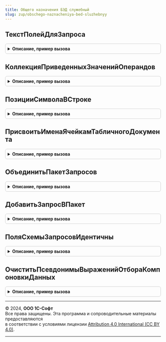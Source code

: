 ```yaml
---
title: Общего назначения БЭД служебный
slug: zup/obschego-naznacheniya-bed-sluzhebnyy
---
```



## ТекстПолейДляЗапроса
<details style="margin: 1em 0; padding: 0.5em; border: 1px solid #ccc; border-radius: 6px;">

<summary style="font-weight: bold; cursor: pointer;">Описание, пример вызова</summary>

```bsl

Функция ТекстПолейДляЗапроса(Поля, Знач ИмяТаблицы, ЭтоПоляУсловия) Экспорт
```

Пример вызова
```bsl
Результат = ОбщегоНазначенияБЭДСлужебный.ТекстПолейДляЗапроса(Поля, ИмяТаблицы, ЭтоПоляУсловия) 
```
</details>

## КоллекцияПриведенныхЗначенийОперандов
<details style="margin: 1em 0; padding: 0.5em; border: 1px solid #ccc; border-radius: 6px;">

<summary style="font-weight: bold; cursor: pointer;">Описание, пример вызова</summary>

```bsl

Функция КоллекцияПриведенныхЗначенийОперандов(ЗначенияОперандов, ВерсияМеханикиРасчета) Экспорт
```

Пример вызова
```bsl
Результат = ОбщегоНазначенияБЭДСлужебный.КоллекцияПриведенныхЗначенийОперандов(ЗначенияОперандов, ВерсияМеханикиРасчета) 
```
</details>

## ПозицииСимволаВСтроке
<details style="margin: 1em 0; padding: 0.5em; border: 1px solid #ccc; border-radius: 6px;">

<summary style="font-weight: bold; cursor: pointer;">Описание, пример вызова</summary>

```bsl

Функция ПозицииСимволаВСтроке(Символ, Строка) Экспорт
```

Пример вызова
```bsl
Результат = ОбщегоНазначенияБЭДСлужебный.ПозицииСимволаВСтроке(Символ, Строка) 
```
</details>

## ПрисвоитьИменаЯчейкамТабличногоДокумента
<details style="margin: 1em 0; padding: 0.5em; border: 1px solid #ccc; border-radius: 6px;">

<summary style="font-weight: bold; cursor: pointer;">Описание, пример вызова</summary>

```bsl

// Присваивает имена параметризованным ячейкам переданной области
//
// Параметры:
//  ОбластьМакета		 - ТабличныйДокумент - табличный документ.
//  ПрефиксДляИмен		 - Строка - префикс для имен ячеек (рекомендуется передавать имя области).
//  ИндексПрефикса		 - Число - индекс или номер строки, который будет прибавлен к префиксу.
//
Процедура ПрисвоитьИменаЯчейкамТабличногоДокумента(ОбластьМакета, Знач ПрефиксДляИмен, Знач ИндексПрефикса) Экспорт
```

Пример вызова
```bsl
ОбщегоНазначенияБЭДСлужебный.ПрисвоитьИменаЯчейкамТабличногоДокумента(ОбластьМакета, ПрефиксДляИмен, ИндексПрефикса) 
```
</details>

## ОбъединитьПакетЗапросов
<details style="margin: 1em 0; padding: 0.5em; border: 1px solid #ccc; border-radius: 6px;">

<summary style="font-weight: bold; cursor: pointer;">Описание, пример вызова</summary>

```bsl

// Объединить пакет запросов.
//
// Параметры:
//  Запрос1 - ПакетЗапросовСхемыЗапроса - пакет запроса являющимся приемником.
//  Запрос2 - ПакетЗапросовСхемыЗапроса - пакет запроса являющимся источником.
//
Процедура ОбъединитьПакетЗапросов(Запрос1, Запрос2) Экспорт
```

Пример вызова
```bsl
ОбщегоНазначенияБЭДСлужебный.ОбъединитьПакетЗапросов(Запрос1, Запрос2) 
```
</details>

## ДобавитьЗапросВПакет
<details style="margin: 1em 0; padding: 0.5em; border: 1px solid #ccc; border-radius: 6px;">

<summary style="font-weight: bold; cursor: pointer;">Описание, пример вызова</summary>

```bsl

// Добавить запрос в пакет запросов.
//
// Параметры:
//  Схема1 - СхемаЗапроса - пакет запроса являющимся приемником.
//  Запрос2 - ПакетЗапросовСхемыЗапроса - пакет запроса являющимся источником.
//
Процедура ДобавитьЗапросВПакет(Схема1, ЗапросСхемы2) Экспорт
```

Пример вызова
```bsl
ОбщегоНазначенияБЭДСлужебный.ДобавитьЗапросВПакет(Схема1, ЗапросСхемы2) 
```
</details>

## ПоляСхемыЗапросовИдентичны
<details style="margin: 1em 0; padding: 0.5em; border: 1px solid #ccc; border-radius: 6px;">

<summary style="font-weight: bold; cursor: pointer;">Описание, пример вызова</summary>

```bsl

// Служебная функция - определение идентичности полей схемы запросов.
//
// Параметры:
//  Коллекция1	 - ПоляСхемыЗапроса - поля схемы приемника.
//  Коллекция2	 - ПоляСхемыЗапроса - поля схемы источника.
//
// Возвращаемое значение:
//  Булево - результат сравнения.
//
Функция ПоляСхемыЗапросовИдентичны(Коллекция1, Коллекция2) Экспорт
```

Пример вызова
```bsl
Результат = ОбщегоНазначенияБЭДСлужебный.ПоляСхемыЗапросовИдентичны(Коллекция1, Коллекция2));
```
</details>

## ОчиститьПсевдонимыВыраженийОтбораКомпоновкиДанных
<details style="margin: 1em 0; padding: 0.5em; border: 1px solid #ccc; border-radius: 6px;">

<summary style="font-weight: bold; cursor: pointer;">Описание, пример вызова</summary>

```bsl

// Очищает псевдонимы для выражений, использующих параметры.
// При загрузке текста запроса в СхемаЗапроса, для выражений отбора компоновки данных,
// например, {ГДЕ Поле1 = &Параметр}. добавляется псевдоним: {ГДЕ (Поле1 = &Параметр) КАК Псевдоним1},
// после чего использование отбора становится невозможным, т.е. параметр пропадает из таблицы параметров
// и установка значений и использования параметра не меняет поведение списка
//
// Параметры:
//  СхемаЗапроса - СхемаЗапроса - Схема запроса
//
Процедура ОчиститьПсевдонимыВыраженийОтбораКомпоновкиДанных(СхемаЗапроса) Экспорт
```

Пример вызова
```bsl
ОбщегоНазначенияБЭДСлужебный.ОчиститьПсевдонимыВыраженийОтбораКомпоновкиДанных(СхемаЗапроса) 
```
</details>

---

© 2024, **ООО 1С-Софт**  
Все права защищены. Эта программа и сопроводительные материалы предоставляются  
в соответствии с условиями лицензии [Attribution 4.0 International (CC BY 4.0)](https://creativecommons.org/licenses/by/4.0/legalcode).

---
